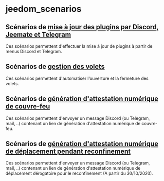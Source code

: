 # jeedom_scenarios

## Scénarios de [mise à jour des plugins par Discord, Jeemate et Telegram](./update_plugins)

Ces scénarios permettent d'effectuer la mise à jour de plugins à partir de menus Discord et Telegram.

## Scénarios de [gestion des volets](./gestion_volets)

Ces scénarios permettent d'automatiser l'ouverture et la fermeture des volets.

## Scénarios de [génération d'attestation numérique de couvre-feu](./attestation_numerique_couvre_feu)

Ces scénarios permettent d'envoyer un message Discord (ou Telegram, mail, ..) contenant un lien de génération d'attestation numérique de couvre-feu.

## Scénarios de [génération d'attestation numérique de déplacement pendant reconfinement](./attestation_numerique_reconfinement)

Ces scénarios permettent d'envoyer un message Discord (ou Telegram, mail, ..) contenant un lien de génération d'attestation numérique de déplacement dérogatoire pour le reconfinement (A partir du 30/10/2020).
